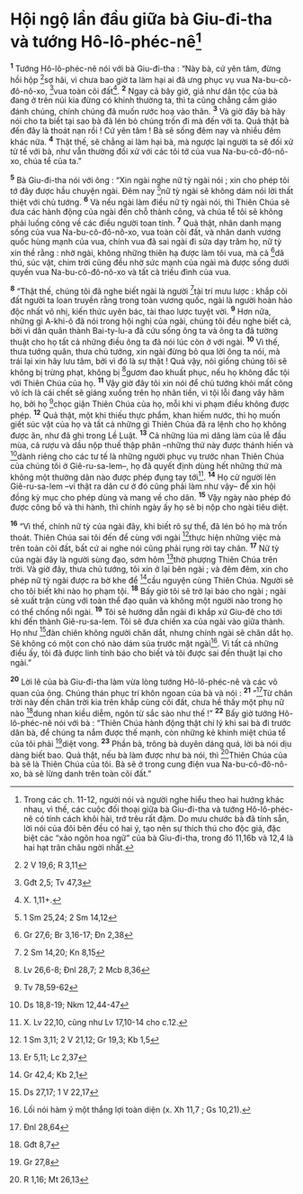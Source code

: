 # Hội ngộ lần đầu giữa bà Giu-đi-tha và tướng Hô-lô-phéc-nê[^1]
<sup><b>1</b></sup> Tướng Hô-lô-phéc-nê nói với bà Giu-đi-tha : “Này bà, cứ yên tâm, đừng hồi hộp [^1*]sợ hãi, vì chưa bao giờ ta làm hại ai đã ưng phục vụ vua Na-bu-cô-đô-nô-xo, [^2*]vua toàn cõi đất[^2]. <sup><b>2</b></sup> Ngay cả bây giờ, giả như dân tộc của bà đang ở trên núi kia đừng có khinh thường ta, thì ta cũng chẳng cầm giáo đánh chúng, chính chúng đã muốn rước hoạ vào thân. <sup><b>3</b></sup> Và giờ đây bà hãy nói cho ta biết tại sao bà đã lén bỏ chúng trốn đi mà đến với ta. Quả thật bà đến đây là thoát nạn rồi ! Cứ yên tâm ! Bà sẽ sống đêm nay và nhiều đêm khác nữa. <sup><b>4</b></sup> Thật thế, sẽ chẳng ai làm hại bà, mà ngược lại người ta sẽ đối xử tử tế với bà, như vẫn thường đối xử với các tôi tớ của vua Na-bu-cô-đô-nô-xo, chúa tể của ta.”

<sup><b>5</b></sup> Bà Giu-đi-tha nói với ông : “Xin ngài nghe nữ tỳ ngài nói ; xin cho phép tôi tớ đây được hầu chuyện ngài. Đêm nay [^3*]nữ tỳ ngài sẽ không dám nói lời thất thiệt với chủ tướng. <sup><b>6</b></sup> Và nếu ngài làm điều nữ tỳ ngài nói, thì Thiên Chúa sẽ đưa các hành động của ngài đến chỗ thành công, và chúa tể tôi sẽ không phải luống công về các điều người toan tính. <sup><b>7</b></sup> Quả thật, nhân danh mạng sống của vua Na-bu-cô-đô-nô-xo, vua toàn cõi đất, và nhân danh vương quốc hùng mạnh của vua, chính vua đã sai ngài đi sửa dạy trăm họ, nữ tỳ xin thề rằng : nhờ ngài, không những thiên hạ được làm tôi vua, mà cả [^4*]dã thú, súc vật, chim trời cũng đều nhờ sức mạnh của ngài mà được sống dưới quyền vua Na-bu-cô-đô-nô-xo và tất cả triều đình của vua.

<sup><b>8</b></sup> “Thật thế, chúng tôi đã nghe biết ngài là người [^5*]tài trí mưu lược : khắp cõi đất người ta loan truyền rằng trong toàn vương quốc, ngài là người hoàn hảo độc nhất vô nhị, kiến thức uyên bác, tài thao lược tuyệt vời. <sup><b>9</b></sup> Hơn nữa, những gì A-khi-ô đã nói trong hội nghị của ngài, chúng tôi đều nghe biết cả, bởi vì dân quân thành Bai-ty-lu-a đã cứu sống ông ta và ông ta đã tường thuật cho họ tất cả những điều ông ta đã nói lúc còn ở với ngài. <sup><b>10</b></sup> Vì thế, thưa tướng quân, thưa chủ tướng, xin ngài đừng bỏ qua lời ông ta nói, mà trái lại xin hãy lưu tâm, bởi vì đó là sự thật ! Quả vậy, nòi giống chúng tôi sẽ không bị trừng phạt, không bị [^6*]gươm đao khuất phục, nếu họ không đắc tội với Thiên Chúa của họ. <sup><b>11</b></sup> Vậy giờ đây tôi xin nói để chủ tướng khỏi mất công vô ích là cái chết sẽ giáng xuống trên họ nhãn tiền, vì tội lỗi đang vây hãm họ, bởi họ [^7*]chọc giận Thiên Chúa của họ, mỗi khi vi phạm điều không được phép. <sup><b>12</b></sup> Quả thật, một khi thiếu thực phẩm, khan hiếm nước, thì họ muốn giết súc vật của họ và tất cả những gì Thiên Chúa đã ra lệnh cho họ không được ăn, như đã ghi trong Lề Luật. <sup><b>13</b></sup> Cả những lúa mì dâng làm của lễ đầu mùa, cả rượu và dầu nộp thuế thập phân –những thứ này được thánh hiến và [^8*]dành riêng cho các tư tế là những người phục vụ trước nhan Thiên Chúa của chúng tôi ở Giê-ru-sa-lem–, họ đã quyết định dùng hết những thứ mà không một thường dân nào được phép đụng tay tới[^3]. <sup><b>14</b></sup> Họ cử người lên Giê-ru-sa-lem –vì thật ra dân cư ở đó cũng phải làm như vậy– để xin hội đồng kỳ mục cho phép dùng và mang về cho dân. <sup><b>15</b></sup> Vậy ngày nào phép đó được công bố và thi hành, thì chính ngày ấy họ sẽ bị nộp cho ngài tiêu diệt.

<sup><b>16</b></sup> “Vì thế, chính nữ tỳ của ngài đây, khi biết rõ sự thể, đã lén bỏ họ mà trốn thoát. Thiên Chúa sai tôi đến để cùng với ngài [^9*]thực hiện những việc mà trên toàn cõi đất, bất cứ ai nghe nói cũng phải rụng rời tay chân. <sup><b>17</b></sup> Nữ tỳ của ngài đây là người sùng đạo, sớm hôm [^10*]thờ phượng Thiên Chúa trên trời. Và giờ đây, thưa chủ tướng, tôi xin ở lại bên ngài ; và đêm đêm, xin cho phép nữ tỳ ngài được ra bờ khe để [^11*]cầu nguyện cùng Thiên Chúa. Người sẽ cho tôi biết khi nào họ phạm tội. <sup><b>18</b></sup> Bấy giờ tôi sẽ trở lại báo cho ngài ; ngài sẽ xuất trận cùng với toàn thể đạo quân và không một người nào trong họ có thể chống nổi ngài. <sup><b>19</b></sup> Tôi sẽ hướng dẫn ngài đi khắp xứ Giu-đê cho tới khi đến thành Giê-ru-sa-lem. Tôi sẽ đưa chiến xa của ngài vào giữa thành. Họ như [^12*]đàn chiên không người chăn dắt, nhưng chính ngài sẽ chăn dắt họ. Sẽ không có một con chó nào dám sủa trước mặt ngài[^4]. Vì tất cả những điều ấy, tôi đã được linh tính báo cho biết và tôi được sai đến thuật lại cho ngài.”

<sup><b>20</b></sup> Lời lẽ của bà Giu-đi-tha làm vừa lòng tướng Hô-lô-phéc-nê và các võ quan của ông. Chúng thán phục trí khôn ngoan của bà và nói : <sup><b>21</b></sup> “[^13*]Từ chân trời này đến chân trời kia trên khắp cùng cõi đất, chưa hề thấy một phụ nữ nào [^14*]dung nhan kiều diễm, ngôn từ sắc sảo như thế !” <sup><b>22</b></sup> Bấy giờ tướng Hô-lô-phéc-nê nói với bà : “Thiên Chúa hành động thật chí lý khi sai bà đi trước dân bà, để chúng ta nắm được thế mạnh, còn những kẻ khinh miệt chúa tể của tôi phải [^15*]diệt vong. <sup><b>23</b></sup> Phần bà, trông bà duyên dáng quá, lời bà nói dịu dàng biết bao. Quả thật, nếu bà làm được như bà nói, thì [^16*]Thiên Chúa của bà sẽ là Thiên Chúa của tôi. Bà sẽ ở trong cung điện vua Na-bu-cô-đô-nô-xo, bà sẽ lừng danh trên toàn cõi đất.”

[^1]: Trong các ch. 11-12, người nói và người nghe hiểu theo hai hướng khác nhau, vì thế, các cuộc đối thoại giữa bà Giu-đi-tha và tướng Hô-lô-phéc-nê có tính cách khôi hài, trớ trêu rất đậm. Do mưu chước bà đã tính sẵn, lời nói của đôi bên đều có hai ý, tạo nên sự thích thú cho độc giả, đặc biệt các “xảo ngôn hoa ngữ” của bà Giu-đi-tha, trong đó 11,16b và 12,4 là hai hạt trân châu ngời nhất.
[^2]: X. 1,11+.
[^3]: X. Lv 22,10, cũng như Lv 17,10-14 cho c.12.
[^4]: Lối nói hàm ý một thắng lợi toàn diện (x. Xh 11,7 ; Gs 10,21).
[^1*]: 2 V 19,6; R 3,11
[^2*]: Gđt 2,5; Tv 47,3
[^3*]: 1 Sm 25,24; 2 Sm 14,12
[^4*]: Gr 27,6; Br 3,16-17; Đn 2,38
[^5*]: 2 Sm 14,20; Kn 8,15
[^6*]: Lv 26,6-8; Đnl 28,7; 2 Mcb 8,36
[^7*]: Tv 78,59-62
[^8*]: Ds 18,8-19; Nkm 12,44-47
[^9*]: 1 Sm 3,11; 2 V 21,12; Gr 19,3; Kb 1,5
[^10*]: Er 5,11; Lc 2,37
[^11*]: Gr 42,4; Kb 2,1
[^12*]: Ds 27,17; 1 V 22,17
[^13*]: Đnl 28,64
[^14*]: Gđt 8,7
[^15*]: Gr 27,8
[^16*]: R 1,16; Mt 26,13
